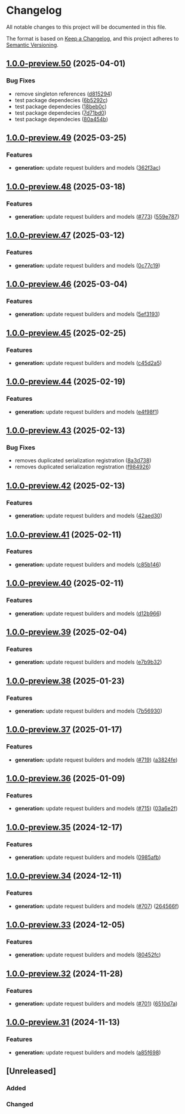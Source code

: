 # Changelog

All notable changes to this project will be documented in this file.

The format is based on [Keep a Changelog](https://keepachangelog.com/en/1.0.0/),
and this project adheres to [Semantic Versioning](https://semver.org/spec/v2.0.0.html).

## [1.0.0-preview.50](https://github.com/microsoftgraph/msgraph-sdk-typescript/compare/v1.0.0-preview.49...v1.0.0-preview.50) (2025-04-01)


### Bug Fixes

* remove singleton references ([d815294](https://github.com/microsoftgraph/msgraph-sdk-typescript/commit/d815294697cc0ceacd9e777906c39a253b38f16e))
* test package dependecies ([6b5292c](https://github.com/microsoftgraph/msgraph-sdk-typescript/commit/6b5292ca397037e0a8117439ab5697a1767a2f76))
* test package dependecies ([18beb0c](https://github.com/microsoftgraph/msgraph-sdk-typescript/commit/18beb0c140d39f2cd19ac46e91a5322f283572d0))
* test package dependecies ([7d71bd0](https://github.com/microsoftgraph/msgraph-sdk-typescript/commit/7d71bd0eae70b0914cc95fc3ec10c05355fb04c9))
* test package dependecies ([80a454b](https://github.com/microsoftgraph/msgraph-sdk-typescript/commit/80a454b4a41e5d5dc69517766a9a1d20a5ba5686))

## [1.0.0-preview.49](https://github.com/microsoftgraph/msgraph-sdk-typescript/compare/v1.0.0-preview.48...v1.0.0-preview.49) (2025-03-25)


### Features

* **generation:** update request builders and models ([362f3ac](https://github.com/microsoftgraph/msgraph-sdk-typescript/commit/362f3acffc524485fdfb191e9fbfe555d3286e5e))

## [1.0.0-preview.48](https://github.com/microsoftgraph/msgraph-sdk-typescript/compare/v1.0.0-preview.47...v1.0.0-preview.48) (2025-03-18)


### Features

* **generation:** update request builders and models ([#773](https://github.com/microsoftgraph/msgraph-sdk-typescript/issues/773)) ([559e787](https://github.com/microsoftgraph/msgraph-sdk-typescript/commit/559e787ba8964c3c5c0d838f83fe7c7edd4a9e1d))

## [1.0.0-preview.47](https://github.com/microsoftgraph/msgraph-sdk-typescript/compare/v1.0.0-preview.46...v1.0.0-preview.47) (2025-03-12)


### Features

* **generation:** update request builders and models ([0c77c19](https://github.com/microsoftgraph/msgraph-sdk-typescript/commit/0c77c192dd79ff2ea6f89d30e476eb216a303035))

## [1.0.0-preview.46](https://github.com/microsoftgraph/msgraph-sdk-typescript/compare/v1.0.0-preview.45...v1.0.0-preview.46) (2025-03-04)


### Features

* **generation:** update request builders and models ([5ef3193](https://github.com/microsoftgraph/msgraph-sdk-typescript/commit/5ef319308c2fc89c5c11640d93871a49c7abde29))

## [1.0.0-preview.45](https://github.com/microsoftgraph/msgraph-sdk-typescript/compare/v1.0.0-preview.44...v1.0.0-preview.45) (2025-02-25)


### Features

* **generation:** update request builders and models ([c45d2a5](https://github.com/microsoftgraph/msgraph-sdk-typescript/commit/c45d2a56bf2beafe54ced83019665f3629f5435b))

## [1.0.0-preview.44](https://github.com/microsoftgraph/msgraph-sdk-typescript/compare/v1.0.0-preview.43...v1.0.0-preview.44) (2025-02-19)


### Features

* **generation:** update request builders and models ([e4f98f1](https://github.com/microsoftgraph/msgraph-sdk-typescript/commit/e4f98f1f78ab34137cb587e6f700f84bc070241c))

## [1.0.0-preview.43](https://github.com/microsoftgraph/msgraph-sdk-typescript/compare/v1.0.0-preview.42...v1.0.0-preview.43) (2025-02-13)


### Bug Fixes

* removes duplicated serialization registration ([8a3d738](https://github.com/microsoftgraph/msgraph-sdk-typescript/commit/8a3d738a0bb664fe3066d46ece7af62ad358205f))
* removes duplicated serialization registration ([f984926](https://github.com/microsoftgraph/msgraph-sdk-typescript/commit/f9849268e05de132f2b98252135de477554c2d61))

## [1.0.0-preview.42](https://github.com/microsoftgraph/msgraph-sdk-typescript/compare/v1.0.0-preview.41...v1.0.0-preview.42) (2025-02-13)


### Features

* **generation:** update request builders and models ([42aed30](https://github.com/microsoftgraph/msgraph-sdk-typescript/commit/42aed30039f185bb3cbea86bc13f279bd80104b6))

## [1.0.0-preview.41](https://github.com/microsoftgraph/msgraph-sdk-typescript/compare/v1.0.0-preview.40...v1.0.0-preview.41) (2025-02-11)


### Features

* **generation:** update request builders and models ([c85b146](https://github.com/microsoftgraph/msgraph-sdk-typescript/commit/c85b146cc8418a47eb5ee48f9fc7e067eb45a1ec))

## [1.0.0-preview.40](https://github.com/microsoftgraph/msgraph-sdk-typescript/compare/v1.0.0-preview.39...v1.0.0-preview.40) (2025-02-11)


### Features

* **generation:** update request builders and models ([d12b966](https://github.com/microsoftgraph/msgraph-sdk-typescript/commit/d12b966ff8290fc3a3e3495477a1aa73c1575c0e))

## [1.0.0-preview.39](https://github.com/microsoftgraph/msgraph-sdk-typescript/compare/v1.0.0-preview.38...v1.0.0-preview.39) (2025-02-04)


### Features

* **generation:** update request builders and models ([e7b9b32](https://github.com/microsoftgraph/msgraph-sdk-typescript/commit/e7b9b32f473a8f73c84bb16e19aaee67f7db995a))

## [1.0.0-preview.38](https://github.com/microsoftgraph/msgraph-sdk-typescript/compare/v1.0.0-preview.37...v1.0.0-preview.38) (2025-01-23)


### Features

* **generation:** update request builders and models ([7b56930](https://github.com/microsoftgraph/msgraph-sdk-typescript/commit/7b569305dfca04c1e5b820aa1e66abcf679bf4dd))

## [1.0.0-preview.37](https://github.com/microsoftgraph/msgraph-sdk-typescript/compare/v1.0.0-preview.36...v1.0.0-preview.37) (2025-01-17)


### Features

* **generation:** update request builders and models ([#719](https://github.com/microsoftgraph/msgraph-sdk-typescript/issues/719)) ([a3824fe](https://github.com/microsoftgraph/msgraph-sdk-typescript/commit/a3824fe82224c2dc5d872182bb5706ce77202615))

## [1.0.0-preview.36](https://github.com/microsoftgraph/msgraph-sdk-typescript/compare/v1.0.0-preview.35...v1.0.0-preview.36) (2025-01-09)


### Features

* **generation:** update request builders and models ([#715](https://github.com/microsoftgraph/msgraph-sdk-typescript/issues/715)) ([03a6e2f](https://github.com/microsoftgraph/msgraph-sdk-typescript/commit/03a6e2f505d7fa9bf65c05ac78b72df456d4b700))

## [1.0.0-preview.35](https://github.com/microsoftgraph/msgraph-sdk-typescript/compare/v1.0.0-preview.34...v1.0.0-preview.35) (2024-12-17)


### Features

* **generation:** update request builders and models ([0985afb](https://github.com/microsoftgraph/msgraph-sdk-typescript/commit/0985afb8447a98cdabea2e5d0f99d4d983820b6b))

## [1.0.0-preview.34](https://github.com/microsoftgraph/msgraph-sdk-typescript/compare/v1.0.0-preview.33...v1.0.0-preview.34) (2024-12-11)


### Features

* **generation:** update request builders and models ([#707](https://github.com/microsoftgraph/msgraph-sdk-typescript/issues/707)) ([264566f](https://github.com/microsoftgraph/msgraph-sdk-typescript/commit/264566fa0841b476af34c193e0959cf7dff7e39b))

## [1.0.0-preview.33](https://github.com/microsoftgraph/msgraph-sdk-typescript/compare/v1.0.0-preview.32...v1.0.0-preview.33) (2024-12-05)


### Features

* **generation:** update request builders and models ([80452fc](https://github.com/microsoftgraph/msgraph-sdk-typescript/commit/80452fc6c0f9404c1834ecfe8961259ce87ced2c))

## [1.0.0-preview.32](https://github.com/microsoftgraph/msgraph-sdk-typescript/compare/v1.0.0-preview.31...v1.0.0-preview.32) (2024-11-28)


### Features

* **generation:** update request builders and models ([#701](https://github.com/microsoftgraph/msgraph-sdk-typescript/issues/701)) ([6510d7a](https://github.com/microsoftgraph/msgraph-sdk-typescript/commit/6510d7a1922f2a499f3ecfb9128e4d9041d671a2))

## [1.0.0-preview.31](https://github.com/microsoftgraph/msgraph-sdk-typescript/compare/v1.0.0-preview.30...v1.0.0-preview.31) (2024-11-13)


### Features

* **generation:** update request builders and models ([a85f698](https://github.com/microsoftgraph/msgraph-sdk-typescript/commit/a85f69880a32db0ac4393e7f09d8834fc54398ab))

## [Unreleased]

### Added

### Changed
